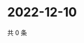 # 2022-12-10

共 0 条

<!-- BEGIN WEIBO -->
<!-- 最后更新时间 Sat Dec 10 2022 06:13:14 GMT+0800 (China Standard Time) -->

<!-- END WEIBO -->
